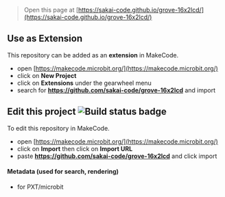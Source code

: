 
> Open this page at [https://sakai-code.github.io/grove-16x2lcd/](https://sakai-code.github.io/grove-16x2lcd/)

## Use as Extension

This repository can be added as an **extension** in MakeCode.

* open [https://makecode.microbit.org/](https://makecode.microbit.org/)
* click on **New Project**
* click on **Extensions** under the gearwheel menu
* search for **https://github.com/sakai-code/grove-16x2lcd** and import

## Edit this project ![Build status badge](https://github.com/sakai-code/grove-16x2lcd/workflows/MakeCode/badge.svg)

To edit this repository in MakeCode.

* open [https://makecode.microbit.org/](https://makecode.microbit.org/)
* click on **Import** then click on **Import URL**
* paste **https://github.com/sakai-code/grove-16x2lcd** and click import



#### Metadata (used for search, rendering)

* for PXT/microbit
<script src="https://makecode.com/gh-pages-embed.js"></script><script>makeCodeRender("{{ site.makecode.home_url }}", "{{ site.github.owner_name }}/{{ site.github.repository_name }}");</script>
